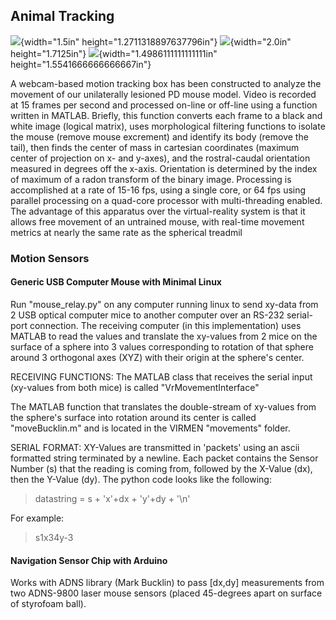 ## Animal Tracking

<!-- ## Automated Behavior Tracking: Mouse-Bowl Spin-Counter -->
<!-- #### Free Behavior with Video Tracking -->

![](img/image8.jpeg){width="1.5in" height="1.2711318897637796in"}
![](img/image9.tiff){width="2.0in" height="1.7125in"}
![](img/image10.tiff){width="1.4986111111111111in" height="1.5541666666666667in"}

A webcam-based motion tracking box has been constructed to analyze the movement of our unilaterally lesioned PD mouse model. Video is recorded at 15 frames per second and processed on-line or off-line using a function written in MATLAB. Briefly, this function converts each frame to a black and white image (logical matrix), uses morphological filtering functions to isolate the mouse (remove mouse excrement) and identify its body (remove the tail), then finds the center of mass in cartesian coordinates (maximum center of projection on x- and y-axes), and the rostral-caudal orientation measured in degrees off the x-axis. Orientation is determined by the index of maximum of a radon transform of the binary image. Processing is accomplished at a rate of 15-16 fps, using a single core, or 64 fps using parallel processing on a quad-core processor with multi-threading enabled. The advantage of this apparatus over the virtual-reality system is that it allows free movement of an untrained mouse, with real-time movement metrics at nearly the same rate as the spherical treadmil

### Motion Sensors

#### Generic USB Computer Mouse with Minimal Linux

Run "mouse_relay.py" on any computer running linux to send xy-data from 2 USB optical computer mice to another computer over an RS-232 serial-port connection. The receiving computer (in this implementation) uses MATLAB to read the values and translate the xy-values from 2 mice on the surface of a sphere into 3 values corresponding to rotation of that sphere around 3 orthogonal axes (XYZ) with their origin at the sphere's center.

RECEIVING FUNCTIONS: The MATLAB class that receives the serial input (xy-values from both mice) is called "VrMovementInterface"

The MATLAB function that translates the double-stream of xy-values from the sphere's surface into rotation around its center is called "moveBucklin.m" and is located in the VIRMEN "movements" folder.

SERIAL FORMAT: XY-Values are transmitted in 'packets' using an ascii formatted string terminated by a newline. Each packet contains the Sensor Number (s) that the reading is coming from, followed by the X-Value (dx), then the Y-Value (dy). The python code looks like the following:

> datastring = s + 'x'+dx + 'y'+dy + '\n'

For example:

> s1x34y-3

#### Navigation Sensor Chip with Arduino

Works with ADNS library (Mark Bucklin) to pass \[dx,dy\] measurements from two ADNS-9800 laser mouse sensors (placed 45-degrees apart on surface of styrofoam ball).
